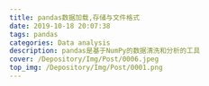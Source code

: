 ```yaml
---
title: pandas数据加载,存储与文件格式
date: 2019-10-18 20:07:38
tags: pandas
categories: Data analysis
description: pandas是基于NumPy的数据清洗和分析的工具
cover: /Depository/Img/Post/0006.jpeg
top_img: /Depository/Img/Post/0001.png
---
```

